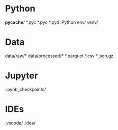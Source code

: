 # Python
__pycache__/
*.pyc
*.pyo
*.pyd
.Python
env/
venv/

# Data
data/raw/*
data/processed/*
*.parquet
*.csv
*.json.gz

# Jupyter
.ipynb_checkpoints/

# IDEs
.vscode/
.idea/